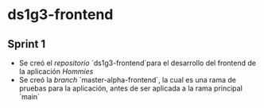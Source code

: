 # ds1g3-frontend

## Sprint 1
- Se creó el *repositorio* ´ds1g3-frontend´para el desarrollo del frontend de la aplicación *Hommies*
- Se creó la *branch* ´master-alpha-frontend´, la cual es una rama de pruebas para la aplicación, antes de ser aplicada a la rama principal ´main´
